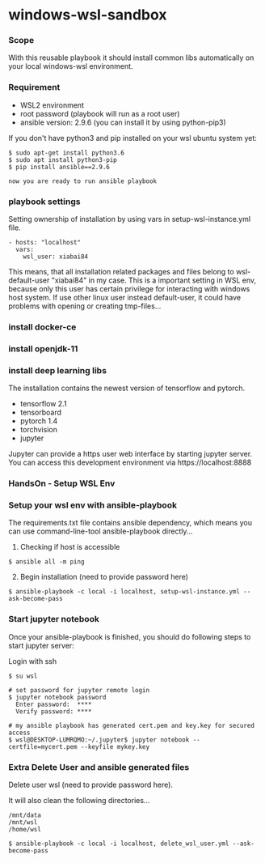 # windows-wsl-sandbox

### Scope

With this reusable playbook it should install common libs automatically on your local windows-wsl environment.

### Requirement

* WSL2 environment
* root password (playbook will run as a root user)
* ansible version: 2.9.6 (you can install it by using python-pip3)

If you don't have python3 and pip installed on your wsl ubuntu system yet:

```
$ sudo apt-get install python3.6
$ sudo apt install python3-pip
$ pip install ansible==2.9.6

now you are ready to run ansible playbook
```

### playbook settings

Setting ownership of installation by using vars in setup-wsl-instance.yml file.

```
- hosts: "localhost"
  vars:
    wsl_user: xiabai84
```

This means, that all installation related packages and files belong to wsl-default-user "xiabai84" in my case. This is a important setting in WSL env, because only this user has certain privilege for interacting with windows host system. If use other linux user instead default-user, it could have problems with opening or creating tmp-files...

### install docker-ce

### install openjdk-11

### install deep learning libs

The installation contains the newest version of tensorflow and pytorch.

* tensorflow 2.1
* tensorboard
* pytorch 1.4 
* torchvision
* jupyter

Jupyter can provide a https user web interface by starting jupyter server. You can access this development environment via https://localhost:8888

### HandsOn - Setup WSL Env

### Setup your wsl env with ansible-playbook
The requirements.txt file contains ansible dependency, which means you can use command-line-tool ansible-playbook directly...

1. Checking if host is accessible

```
$ ansible all -m ping
```
2. Begin installation (need to provide password here)
```
$ ansible-playbook -c local -i localhost, setup-wsl-instance.yml --ask-become-pass
```

### Start jupyter notebook
Once your ansible-playbook is finished, you should do following steps to start jupyter server:

Login with ssh

```
$ su wsl

# set password for jupyter remote login
$ jupyter notebook password
  Enter password:  ****
  Verify password: ****
  
# my ansible playbook has generated cert.pem and key.key for secured access
$ wsl@DESKTOP-LUMRQMO:~/.jupyter$ jupyter notebook --certfile=mycert.pem --keyfile mykey.key
```

### Extra Delete User and ansible generated files
Delete user wsl (need to provide password here). 

It will also clean the following directories...
```
/mnt/data
/mnt/wsl
/home/wsl
```

```
$ ansible-playbook -c local -i localhost, delete_wsl_user.yml --ask-become-pass
```